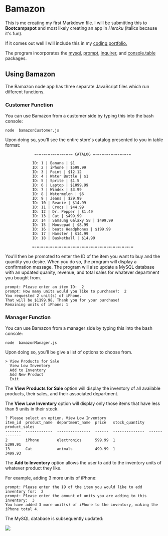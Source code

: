 # Bamazon

This is me creating my first Markdown file. I will be submitting this to **Bootcampspot** and most likely creating an app in *Heroku* (italics because it's fun). 

If it comes out well I will include this in my [coding portfolio.](https://floating-thicket-78326.herokuapp.com/portfolio.html)

The program incorporates the [mysql](https://www.npmjs.com/package/mysql), [prompt](https://www.npmjs.com/package/prompt), [inquirer](https://www.npmjs.com/package/inquirer), and [console.table](https://www.npmjs.com/package/console.table) packages.

## Using Bamazon

The Bamazon node app has three separate JavaScript files which run different functions.

### Customer Function

You can use Bamazon from a customer side by typing this into the bash console:

`node  bamazonCustomer.js`

Upon doing so, you'll see the entire store's catalog presented to you in table format:

				 =-=-=-=-=-=-=-=-= CATALOG =-=-=-=-=-=-=-=-=

				ID: 1 | Banana | $1
				ID: 2 | iPhone | $599.99
				ID: 3 | Paint | $12.12
				ID: 4 | Water Bottle | $1
				ID: 5 | Sprite | $1.5
				ID: 6 | Laptop | $1099.99
				ID: 7 | Windex | $3.99
				ID: 8 | Watermelon | $6
				ID: 9 | Jeans | $29.99
				ID: 10 | Beanie | $14.99
				ID: 11 | Crocs | $44.99
				ID: 12 | Dr. Pepper | $1.49
				ID: 13 | Cat | $499.99
				ID: 14 | Samsung Galaxy S8 | $499.99
				ID: 15 | Mousepad | $8.99
				ID: 16 | beats Headphones | $199.99
				ID: 17 | Hamster | $14.99
				ID: 18 | Basketball | $14.99

				=-=-=-=-=-=-=-=-=-=-=-=-=-=-=-=-=-=-=-=-=-=-= 



You'll then be promoted to enter the ID of the item you want to buy and the quantity you desire. When you do so, the program will display a confirmation message.
The program will also update a MySQL database with an updated quanity, revenue, and total sales for whatever department you bought from.


	prompt: Please enter an item ID:  2
	prompt: How many units would you like to purchase?:  2
	You requested 2 unit(s) of iPhone.
	That will be $1199.98. Thank you for your purchase!
	Remaining units of iPhone: 1

### Manager Function

You can use Bamazon from a manager side by typing this into the bash console:

`node  bamazonManager.js`

Upon doing so, you'll be give a list of options to choose from.

	
	> View Products for Sale
	  View Low Inventory
	  Add to Inventory
	  Add New Product
	  Exit

The **View Products for Sale** option will display the inventory of all available products, their sales, and their associated department.

The **View Low Inventory** option will display only those items that have less than 5 units in their stock. 

	? Please select an option. View Low Inventory
	item_id  product_name  department_name  price   stock_quantity  product_sales
	-------  ------------  ---------------  ------  --------------  -------------
	2        iPhone        electronics      599.99  1               5399.91
	13       Cat           animals          499.99  1               3499.93

The **Add to Inventory** option allows the user to add to the inventory units of whatever product they like.

For example, adding 3 more units of iPhone:

	prompt: Please enter the ID of the item you would like to add inventory for:  2
	prompt: Please enter the amount of units you are adding to this inventory:  3
	You have added 3 more unit(s) of iPhone to the inventory, making the iPhone total 4.

The MySQL database is subsequently updated: 

[<img src="http://imgur.com/a/TjFANg">]()



